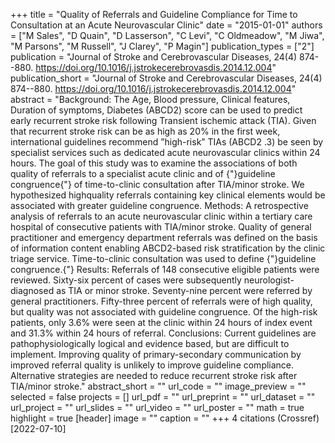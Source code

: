 +++
title = "Quality of Referrals and Guideline Compliance for Time to Consultation at an Acute Neurovascular Clinic"
date = "2015-01-01"
authors = ["M Sales", "D Quain", "D Lasserson", "C Levi", "C Oldmeadow", "M Jiwa", "M Parsons", "M Russell", "J Clarey", "P Magin"]
publication_types = ["2"]
publication = "Journal of Stroke and Cerebrovascular Diseases, 24(4) 874--880. https://doi.org/10.1016/j.jstrokecerebrovasdis.2014.12.004"
publication_short = "Journal of Stroke and Cerebrovascular Diseases, 24(4) 874--880. https://doi.org/10.1016/j.jstrokecerebrovasdis.2014.12.004"
abstract = "Background: The Age, Blood pressure, Clinical features, Duration of symptoms, Diabetes (ABCD2) score can be used to predict early recurrent stroke risk following Transient ischemic attack (TIA). Given that recurrent stroke risk can be as high as 20% in the first week, international guidelines recommend ”high-risk” TIAs (ABCD2 .3) be seen by specialist services such as dedicated acute neurovascular clinics within 24 hours. The goal of this study was to examine the associations of both quality of referrals to a specialist acute clinic and of {"}guideline congruence{"} of time-to-clinic consultation after TIA/minor stroke. We hypothesized highquality referrals containing key clinical elements would be associated with greater guideline congruence. Methods: A retrospective analysis of referrals to an acute neurovascular clinic within a tertiary care hospital of consecutive patients with TIA/minor stroke. Quality of general practitioner and emergency department referrals was defined on the basis of information content enabling ABCD2-based risk stratification by the clinic triage service. Time-to-clinic consultation was used to define {"}guideline congruence.{"} Results: Referrals of 148 consecutive eligible patients were reviewed. Sixty-six percent of cases were subsequently neurologist-diagnosed as TIA or minor stroke. Seventy-nine percent were referred by general practitioners. Fifty-three percent of referrals were of high quality, but quality was not associated with guideline congruence. Of the high-risk patients, only 3.6% were seen at the clinic within 24 hours of index event and 31.3% within 24 hours of referral. Conclusions: Current guidelines are pathophysiologically logical and evidence based, but are difficult to implement. Improving quality of primary-secondary communication by improved referral quality is unlikely to improve guideline compliance. Alternative strategies are needed to reduce recurrent stroke risk after TIA/minor stroke."
abstract_short = ""
url_code = ""
image_preview = ""
selected = false
projects = []
url_pdf = ""
url_preprint = ""
url_dataset = ""
url_project = ""
url_slides = ""
url_video = ""
url_poster = ""
math = true
highlight = true
[header]
image = ""
caption = ""
+++
4 citations (Crossref) [2022-07-10]
